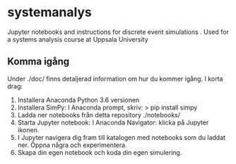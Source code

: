 # systemanalys
Jupyter notebooks and instructions for discrete event simulations . Used for a systems analysis course at Uppsala University

## Komma igång
Under ./doc/ finns detaljerad information om hur du kommer igång. I korta drag:
1. Installera Anaconda Python 3.6 versionen
2. Installera SimPy: I Anaconda prompt, skriv: > pip install simpy
3. Ladda ner notebooks från detta repository ./notebooks/ 
4. Starta Jupyter notebook: I Anaconda Navigator: klicka på Jupyter ikonen. 
5. I Jupyter navigera dig fram till katalogen med notebooks som du laddat ner. Öppna några och experimentera.
6. Skapa din egen notebook och koda din egen simulering.

